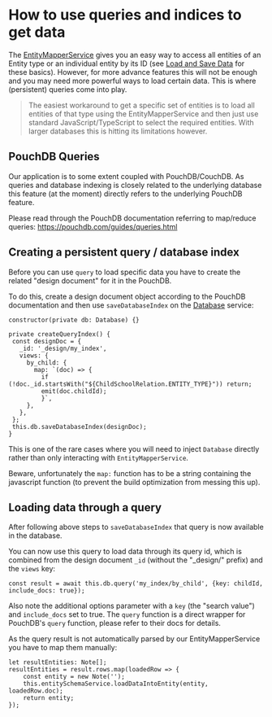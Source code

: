 # How to use queries and indices to get data
The [EntityMapperService](../../injectables/EntityMapperService.html) gives you an easy way to access
all entities of an Entity type or an individual entity by its ID (see [Load and Save Data](load-and-save-data.html) for these basics).
However, for more advance features this will not be enough and you may need more powerful ways to load certain data.
This is where (persistent) queries come into play.

> The easiest workaround to get a specific set of entities is to load all entities of that type using the EntityMapperService
> and then just use standard JavaScript/TypeScript to select the required entities.
> With larger databases this is hitting its limitations however.

## PouchDB Queries
Our application is to some extent coupled with PouchDB/CouchDB.
As queries and database indexing is closely related to the underlying database this feature (at the moment)
directly refers to the underlying PouchDB feature.

Please read through the PouchDB documentation referring to map/reduce queries:
https://pouchdb.com/guides/queries.html

## Creating a persistent query / database index
Before you can use `query` to load specific data you have to create the related "design document" for it in the PouchDB.

To do this, create a design document object according to the PouchDB documentation
and then use `saveDatabaseIndex` on the [Database](../../classes/Database.html) service:
```
constructor(private db: Database) {}

private createQueryIndex() { 
 const designDoc = { 
   _id: '_design/my_index', 
   views: { 
     by_child: { 
       map: `(doc) => { 
         if (!doc._id.startsWith("${ChildSchoolRelation.ENTITY_TYPE}")) return; 
         emit(doc.childId); 
         }`, 
     },
   }, 
 }; 
 this.db.saveDatabaseIndex(designDoc); 
}
```
This is one of the rare cases where you will need to inject `Database` directly rather than only interacting with `EntityMapperService`.

Beware, unfortunately the `map:` function has to be a string containing the javascript function (to prevent the build optimization from messing this up).

## Loading data through a query
After following above steps to `saveDatabaseIndex` that query is now available in the database.

You can now use this query to load data through its query id,
which is combined from the design document `_id` (without the "_design/" prefix) and the `views` key:
```
const result = await this.db.query('my_index/by_child', {key: childId, include_docs: true});
```
Also note the additional options parameter with a `key` (the "search value") and `include_docs` set to true.
The `query` function is a direct wrapper for PouchDB's `query` function, please refer to their docs for details.

As the query result is not automatically parsed by our EntityMapperService you have to map them manually:
```
let resultEntities: Note[];
resultEntities = result.rows.map(loadedRow => {
    const entity = new Note('');
    this.entitySchemaService.loadDataIntoEntity(entity, loadedRow.doc);
    return entity;
});
```
